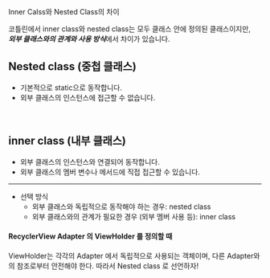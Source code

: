 Inner Calss와 Nested Class의 차이

코틀린에서 inner class와 nested class는 모두 클래스 안에 정의된 클래스이지만,   
***외부 클래스와의 관계와 사용 방식***에서 차이가 있습니다.


## Nested class (중첩 클래스)

* 기본적으로 static으로 동작합니다.
* 외부 클래스의 인스턴스에 접근할 수 없습니다.

<br>

## inner class (내부 클래스)

* 외부 클래스의 인스턴스와 연결되어 동작합니다.
* 외부 클래스의 멤버 변수나 메서드에 직접 접근할 수 있습니다.


---

* 선택 방식
  - 외부 클래스와 독립적으로 동작해야 하는 경우: nested class
  - 외부 클래스와의 관계가 필요한 경우 (외부 멤버 사용 등): inner class


#### RecyclerView Adapter 의 ViewHolder 를 정의할 때
ViewHolder는 각각의 Adapter 에서 독립적으로 사용되는 객체이며,
다른 Adapter와의 참조로부터 안전해야 한다. 따라서 Nested class 로 선언하자!